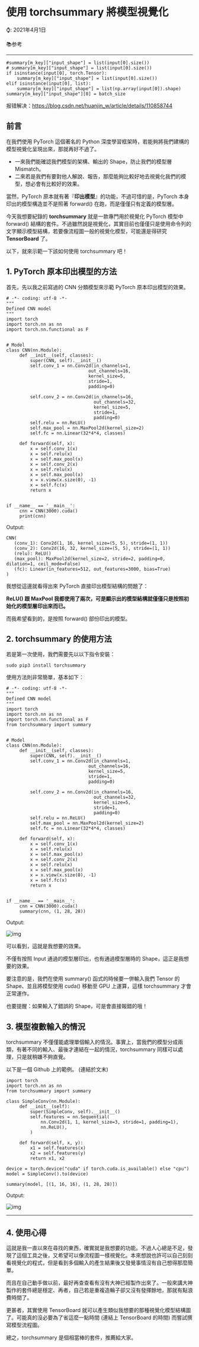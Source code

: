 # 使用 torchsummary 將模型視覺化

⌚️: 2021年4月1日

📚参考

---

```
#summary[m_key]["input_shape"] = list(input[0].size())
# summary[m_key]["input_shape"] = list(input[0].size())
if isinstance(input[0], torch.Tensor):
	summary[m_key]["input_shape"] = list(input[0].size())
elif isinstance(input[0], list):
	summary[m_key]["input_shape"] = list(np.array(input[0]).shape)
summary[m_key]["input_shape"][0] = batch_size

```

报错解决：https://blog.csdn.net/huanjin_w/article/details/110858744

## 前言

在我們使用 PyTorch 這個著名的 Python 深度學習框架時，若能夠將我們建構的模型視覺化呈現出來，那就再好不過了。

- 一來我們能確認我們模型的架構、輸出的 Shape，防止我們的模型層 Mismatch。
- 二來若是我們有要對他人解說、報告，那麼能夠比較好地去視覺化我們的模型，想必會有比較好的效果。



當然，PyTorch 原本就有著『**印出模型**』的功能，不過可惜的是，PyTorch 本身印出的模型構造並不是照著 forward() 在跑，而是僅僅只有定義的模型層。

今天我想要紀錄的 **torchsummary** 就是一款專門用於視覺化 PyTorch 模型中 forward() 結構的套件。不過雖然說是視覺化，其實目前也僅僅只是使用命令列的文字顯示模型結構，若要像流程圖一般的視覺化模型，可能還是得研究 **TensorBoard** 了。

以下，就來示範一下該如何使用 torchsummary 吧！

## 1. PyTorch 原本印出模型的方法

首先，先以我之前寫過的 CNN 分類模型來示範 PyTorch 原本印出模型的效果。

```
# -*- coding: utf-8 -*-
"""
Defined CNN model
"""
import torch
import torch.nn as nn
import torch.nn.functional as F


# Model
class CNN(nn.Module):
     def __init__(self, classes):
         super(CNN, self).__init__()
         self.conv_1 = nn.Conv2d(in_channels=1,
                               out_channels=16,
                               kernel_size=5,
                               stride=1,
                               padding=0)

         self.conv_2 = nn.Conv2d(in_channels=16,
                                 out_channels=32,
                                 kernel_size=5,
                                 stride=1,
                                 padding=0)
         self.relu = nn.ReLU()
         self.max_pool = nn.MaxPool2d(kernel_size=2)
         self.fc = nn.Linear(32*4*4, classes)

     def forward(self, x):
         x = self.conv_1(x)
         x = self.relu(x)
         x = self.max_pool(x)
         x = self.conv_2(x)
         x = self.relu(x)
         x = self.max_pool(x)
         x = x.view(x.size(0), -1)
         x = self.fc(x)
         return x


if __name__ == '__main__':
     cnn = CNN(3000).cuda()
     print(cnn)
```

Output:

```
CNN(
   (conv_1): Conv2d(1, 16, kernel_size=(5, 5), stride=(1, 1))
   (conv_2): Conv2d(16, 32, kernel_size=(5, 5), stride=(1, 1))
   (relu): ReLU()
   (max_pool): MaxPool2d(kernel_size=2, stride=2, padding=0, dilation=1, ceil_mode=False)
   (fc): Linear(in_features=512, out_features=3000, bias=True)
)
```

我想從這邊就看得出來 PyTorch 直接印出模型結構的問題了：

**ReLU() 跟 MaxPool 我都使用了兩次，可是顯示出的模型結構就僅僅只是按照初始化的模型層印出來而已。**

而我希望看到的，是按照 forward() 部份印出的模型。

## 2. torchsummary 的使用方法

若是第一次使用，我們需要先以以下指令安裝：

```
sudo pip3 install torchsummary
```

使用方法則非常簡單，基本如下：

```
# -*- coding: utf-8 -*-
"""
Defined CNN model
"""
import torch
import torch.nn as nn
import torch.nn.functional as F
from torchsummary import summary


# Model
class CNN(nn.Module):
     def __init__(self, classes):
         super(CNN, self).__init__()
         self.conv_1 = nn.Conv2d(in_channels=1,
                               out_channels=16,
                               kernel_size=5,
                               stride=1,
                               padding=0)

         self.conv_2 = nn.Conv2d(in_channels=16,
                                 out_channels=32,
                                 kernel_size=5,
                                 stride=1,
                                 padding=0)
         self.relu = nn.ReLU()
         self.max_pool = nn.MaxPool2d(kernel_size=2)
         self.fc = nn.Linear(32*4*4, classes)

     def forward(self, x):
         x = self.conv_1(x)
         x = self.relu(x)
         x = self.max_pool(x)
         x = self.conv_2(x)
         x = self.relu(x)
         x = self.max_pool(x)
         x = x.view(x.size(0), -1)
         x = self.fc(x)
         return x


if __name__ == '__main__':
     cnn = CNN(3000).cuda()
     summary(cnn, (1, 28, 28))
```

Output:

![img](imgs/1.png)



可以看到，這就是我想要的效果。

不僅有按照 Input 通過的模型層印出，也有通過模型層時的 Shape，這正是我想要的效果。

要注意的是，我們在使用 summary() 函式的時候要一併輸入我們 Tensor 的 Shape、並且將模型使用 cuda() 移動至 GPU 上運算，這樣 torchsummary 才會正常運作。

也要提醒：如果輸入了錯誤的 Shape，可是會直接報錯的哦！

## 3. 模型複數輸入的情況

torchsummary 不僅僅能處理單個輸入的情況。事實上，當我們的模型分成兩類，有著不同的輸入、最後才連結在一起的情況，torchsummary 同樣可以處理，只是就稍嫌不夠直覺。

以下是一個 Github 上的範例。 (連結於文末)

```
import torch
import torch.nn as nn
from torchsummary import summary

class SimpleConv(nn.Module):
     def __init__(self):
         super(SimpleConv, self).__init__()
         self.features = nn.Sequential(
             nn.Conv2d(1, 1, kernel_size=3, stride=1, padding=1),
             nn.ReLU(),
         )

     def forward(self, x, y):
         x1 = self.features(x)
         x2 = self.features(y)
         return x1, x2
     
device = torch.device("cuda" if torch.cuda.is_available() else "cpu")
model = SimpleConv().to(device)

summary(model, [(1, 16, 16), (1, 28, 28)])
```

Output:

![img](imgs/2.png)

------

## 4. 使用心得

這就是我一直以來在尋找的東西，確實就是我想要的功能。不過人心總是不足，發現了這個工具之後，又希望可以像流程圖一樣視覺化。本來想說也許可以自己刻刻看視覺化的程式，但是看到多個輸入的產生結果後又發覺事情沒有自己想得那麼簡單。

而且在自己動手做以前，最好再查查看有沒有大神已經製作出來了。一般來講大神製作的套件總是穩定、再者，自己若是重複造輪子卻又沒有發揮餘地，那就有點浪費時間了。

更甚者，其實使用 TensorBoard 就可以產生類似我想要的那種視覺化模型結構圖了。可能真的沒必要為了省這麼一點時間 (連結上 TensorBoard 的時間) 而嘗試撰寫模型流程圖。

總之，torchsummary 是個相當棒的套件，推薦給大家。


